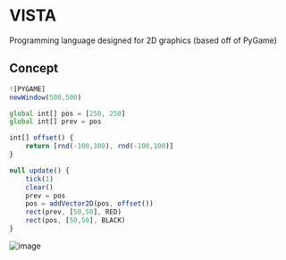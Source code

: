 # VISTA
Programming language designed for 2D graphics (based off of PyGame)

## Concept 
``` typescript
![PYGAME]
newWindow(500,500)

global int[] pos = [250, 250]
global int[] prev = pos

int[] offset() {
    return [rnd(-100,100), rnd(-100,100)]
}

null update() {
    tick(1)
    clear()
    prev = pos
    pos = addVector2D(pos, offset())
    rect(prev, [50,50], RED)
    rect(pos, [50,50], BLACK)
}
```
![image](https://user-images.githubusercontent.com/46300158/153037130-9538d5fd-0746-4a6a-8ea4-f1be54cff733.png)
